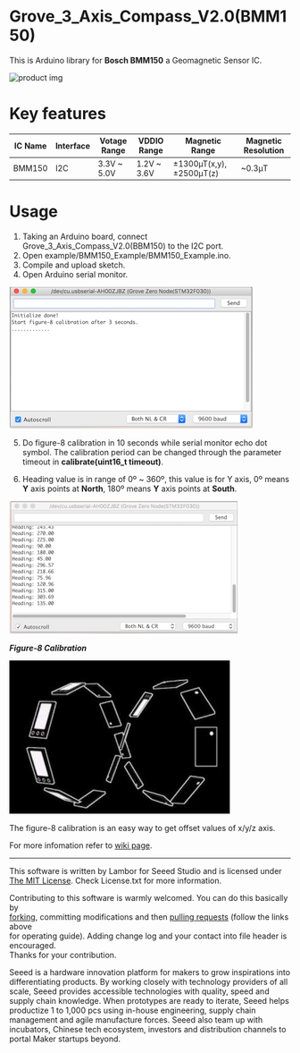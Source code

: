 # Grove_3_Axis_Compass_V2.0(BMM150)
This is Arduino library for **Bosch BMM150** a Geomagnetic Sensor IC.

![product img]()

Key features
===

| IC Name | Interface | Votage Range | VDDIO Range | Magnetic Range                   | Magnetic Resolution |
| ------- | --------- | ------------ | ----------- | -------------------------------- | ------------------- |
| BMM150  | I2C       | 3.3V ~ 5.0V  | 1.2V ~ 3.6V | ±1300µT(x,y), ±2500μT(z)         | ~0.3μT              |

Usage
===

1. Taking an Arduino board, connect Grove_3_Axis_Compass_V2.0(BBM150) to the I2C port.
2. Open example/BMM150_Example/BMM150_Example.ino.
3. Compile and upload sketch.
4. Open Arduino serial monitor.

![](./img/BMM150_SerMonitor_1.png)

5. Do figure-8 calibration in 10 seconds while serial monitor echo dot symbol. The calibration period can be changed through the parameter timeout in **calibrate(uint16_t timeout)**.

6. Heading value is in range of 0º ~ 360º, this value is for Y axis, 0º means **Y** axis points at **North**, 180º means **Y** axis points at **South**.

![](./img/BMM150_SerMonitor_2.png)

***Figure-8 Calibration***

![](img/figure_8_calibration.jpg) <br>

The figure-8 calibration is an easy way to get offset values of x/y/z axis.


For more infomation refer to [wiki page]().

------

This software is written by Lambor for Seeed Studio and is licensed under [The MIT License](http://opensource.org/licenses/mit-license.php). Check License.txt for more information.<br>

Contributing to this software is warmly welcomed. You can do this basically by<br>
[forking](https://help.github.com/articles/fork-a-repo), committing modifications and then [pulling requests](https://help.github.com/articles/using-pull-requests) (follow the links above<br>
for operating guide). Adding change log and your contact into file header is encouraged.<br>
Thanks for your contribution.

Seeed is a hardware innovation platform for makers to grow inspirations into differentiating products. By working closely with technology providers of all scale, Seeed provides accessible technologies with quality, speed and supply chain knowledge. When prototypes are ready to iterate, Seeed helps productize 1 to 1,000 pcs using in-house engineering, supply chain management and agile manufacture forces. Seeed also team up with incubators, Chinese tech ecosystem, investors and distribution channels to portal Maker startups beyond.